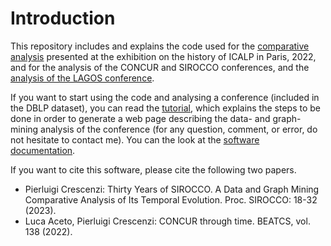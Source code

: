 # Introduction

This repository includes and explains the code used for the [comparative analysis](https://slides.com/piluc/icalp-50?token=fl3BBJ8j) presented at the exhibition on the history of ICALP in Paris, 2022, and for the analysis of the CONCUR and SIROCCO conferences, and the [analysis of the LAGOS conference](http://www.pilucrescenzi.it/miner/examples/lagos/lagos.html).

If you want to start using the code and analysing a conference (included in the DBLP dataset), you can read the [tutorial](https://slides.com/piluc/conferencemining?token=-YK83Rbq), which explains the steps to be done in order to generate a web page describing the data- and graph-mining analysis of the conference (for any question, comment, or error, do not hesitate to contact me). You can the look at the [software documentation](https://pilucrescenzi.it). 

If you want to cite this software, please cite the following two papers.

- Pierluigi Crescenzi: Thirty Years of SIROCCO. A Data and Graph Mining Comparative Analysis of Its Temporal Evolution. Proc. SIROCCO: 18-32 (2023).
- Luca Aceto, Pierluigi Crescenzi: CONCUR through time. BEATCS, vol. 138 (2022).
